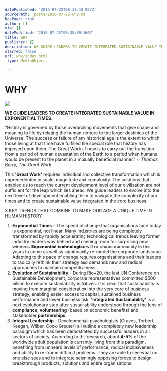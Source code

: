 ```yaml
---
datePublished: '2016-07-25T08:38:10.007Z'
sourcePath: _posts/2016-07-25-why.md
hasPage: true
author: []
via: {}
dateModified: '2016-07-25T08:38:09.560Z'
title: WHY
publisher: {}
description: WE GUIDE LEADERS TO CREATE INTEGRATED SUSTAINABLE VALUE IN EXPONENTIAL TIMES.
starred: false
url: why/index.html
_type: MediaObject

---
```

# WHY
![](https://the-grid-user-content.s3-us-west-2.amazonaws.com/957c4f40-77f5-4f73-bf3f-549f8eb8791d.jpg)

**WE GUIDE LEADERS TO CREATE INTEGRATED SUSTAINABLE VALUE IN EXPONENTIAL TIMES.**

"History is governed by those overarching movements that give shape and meaning to life by relating the human venture to the larger destinies of the Universe. The success or failure of any historical age is the extent to which those living at that time have fulfilled the special role that history has imposed upon them. The Great Work of now is to carry out the transition from a period of human devastation of the Earth to a period when humans would be present to the planet in a mutually beneficial manner." ~ _Thomas Berry, The Great Work_

This **'Great Work'** requires individual and collective transformation which is unprecedented in scale, magnitude and complexity. The solutions that enabled us to reach the current development level of our civilisation are not sufficient for the leap which lies ahead. We guide leaders to evolve into the next level of development enabling them to navigate the complexity of our times and to create sustainable value integrated in the core business.

3 KEY TRENDS THAT COMBINE TO MAKE OUR AGE A UNIQUE TIME IN HUMAN HISTORY

1. **Exponential Times** - The speed of change that organisations face today is exponential, not linear. Many industries are being completely transformed by rapidly accelerating technological trends leaving former industry leaders way behind and opening room for surprising new winners. **Exponential technologies** will re-shape our society in the years to come as well as significantly re-model the corporate landscape. Adapting to this pace of change requires organisations and their leaders to radically rethink their strategy and demands new and radical approaches to maintain competitiveness.
2. **Evolution of Sustainability** - During Rio+20, the last UN Conference on Sustainable Development, corporate representatives committed $500 billion to execute sustainability initiatives. It is clear that sustainability is moving from marginal consideration into the very core of business strategy, enabling easier access to capital, sustained business performance and lower business risk. **'Integrated Sustainability'** is a next evolutionary step after sustainability understood through the lens of **compliance**, **volunteering** (based on economic benefits) and stakeholder **partnerships**.
3. **Integral Leadership** - Developmental psychologists (Graves, Torbert, Keegan, Wilber, Cook-Greuter) all outline a completely new leadership paradigm which has been demostrated by successful leaders in all sectors of society. According to the research, about **4-5%** of the worldwide adult population is currently living from this paradigm, benefiting from unheard levels of performance, radical inclusiveness and ability to re-frame difficult problems. They are able to see what no one else sees and to integrate seemingly opposing forces to design breakthrough products, solutions and entire organisations.